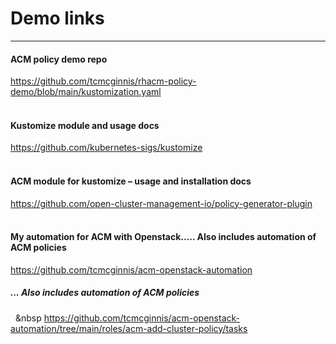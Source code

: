 # Demo links
---
#### ACM policy demo repo
https://github.com/tcmcginnis/rhacm-policy-demo/blob/main/kustomization.yaml
<br><br>

#### Kustomize module and usage docs
https://github.com/kubernetes-sigs/kustomize
<br><br>


#### ACM module for kustomize – usage and installation docs
https://github.com/open-cluster-management-io/policy-generator-plugin
<br><br>


#### My automation for ACM with Openstack….. Also includes automation of ACM policies
https://github.com/tcmcginnis/acm-openstack-automation
<br>
#####  ... Also includes automation of ACM policies
&nbsp; &nbsp https://github.com/tcmcginnis/acm-openstack-automation/tree/main/roles/acm-add-cluster-policy/tasks


